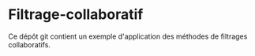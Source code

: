 # Filtrage-collaboratif
Ce dépôt git contient un exemple d'application des méthodes de filtrages collaboratifs.
